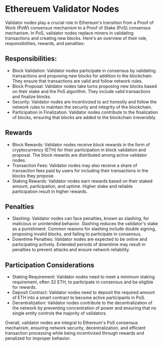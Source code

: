 # Ethereuem Validator Nodes

Validator nodes play a crucial role in Ethereum's transition from a Proof of Work (PoW) consensus mechanism to a Proof of Stake (PoS) consensus mechanism. In PoS, validator nodes replace miners in validating transactions and creating new blocks. Here's an overview of their role, responsibilities, rewards, and penalties:

## Responsibilities:
- 	Block Validation: Validator nodes participate in consensus by validating transactions and proposing new blocks for addition to the blockchain. They ensure that transactions are valid and follow network rules.
- 	Block Proposal: Validator nodes take turns proposing new blocks based on their stake and the PoS algorithm. They include valid transactions and finalize blocks.
- 	Security: Validator nodes are incentivized to act honestly and follow the network rules to maintain the security and integrity of the blockchain.
- 	Participation in Finalization: Validator nodes contribute to the finalization of blocks, ensuring that blocks are added to the blockchain irreversibly.

## Rewards
- 	Block Rewards: Validator nodes receive block rewards in the form of cryptocurrency (ETH) for their participation in block validation and proposal. The block rewards are distributed among active validator nodes.
- 	Transaction Fees: Validator nodes may also receive a share of transaction fees paid by users for including their transactions in the blocks they propose.
- 	Staking Rewards: Validator nodes earn rewards based on their staked amount, participation, and uptime. Higher stake and reliable participation result in higher rewards.

## Penalties
- 	Slashing: Validator nodes can face penalties, known as slashing, for malicious or unintended behavior. Slashing reduces the validator's stake as a punishment. Common reasons for slashing include double signing, proposing invalid blocks, and failing to participate in consensus.
- 	Downtime Penalties: Validator nodes are expected to be online and participating actively. Extended periods of downtime may result in penalties to prevent attacks and ensure network reliability.

## Participation Considerations
- 	Staking Requirement: Validator nodes need to meet a minimum staking requirement, often 32 ETH, to participate in consensus and be eligible for rewards.
- 	Deposit Contract: Validator nodes need to deposit the required amount of ETH into a smart contract to become active participants in PoS.
- 	Decentralization: Validator nodes contribute to the decentralization of the network by preventing concentration of power and ensuring that no single entity controls the majority of validators.

Overall, validator nodes are integral to Ethereum's PoS consensus mechanism, ensuring network security, decentralization, and efficient transaction processing while being incentivized through rewards and penalized for improper behavior.

